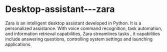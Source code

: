 # Desktop-assistant---zara
Zara is an intelligent desktop assistant developed in Python. It is a  personalized assistance. With voice command recognition, task automation, and information retrieval capabilities, Zara streamlines tasks , it capabilities include answering questions, controlling system settings and  launching applications.  
